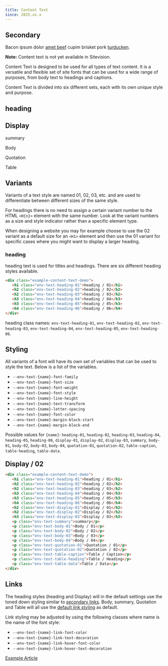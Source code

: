 ```yaml
---
title: Content Text
since: 2025.xx.x
---
```


<div class="env-block-secondary env-block-secondary--border env-m-bottom--large">
   <div class="example-variant">
      <h2 class="env-text-heading-04">Secondary</h2>
      <p class="env-text-body-02">
         Bacon <span href="#block" class="env-link">ipsum</span> dolor
         <a href="#blocks">amet beef</a> cupim brisket pork
         <a href="#block" class="env-link-secondary">turducken</a>.
      </p>
   </div>
</div>

**Note:** Content text is not yet available in Sitevision.

Content Text is designed to be used for all types of text content.
It is a versatile and flexible set of site fonts that can be used for a wide range of purposes,
from body text to headings and captions.

Content Text is divided into six different sets, each with its own unique style and purpose.

<div class="code-example">
   <div class="example-content-text-demo">
      <h2 class="env-text-heading-02">heading</h2>  
      <h2 class="env-text-display-02">Display</h2>  
      <p class="env-text-summary">summary</p>  
      <p class="env-text-body-02">Body</p>  
      <p class="env-text-quotation-02">Quotation</p>  
      <p class="env-text-table-data">Table</p>
   </div>
</div>

## Variants

Variants of a text style are named 01, 02, 03, etc. and are used to differentiate between different sizes of the same style.

For headings there is no need to assign a certain variant number to the HTML `<H{n}>` element with the same number. Look at the
variant numbers as a size and style indicator rather than a specific element type.

When designing a website you may for example choose to use the 02 variant as a default size for an `<H1>` element and then
use the 01 variant for specific cases where you might want to display a larger heading.

### heading

heading text is used for titles and headings. There are six different heading styles available.

```html
<div class="example-content-text-demo">
   <h1 class="env-text-heading-01">heading / 01</h1>
   <h2 class="env-text-heading-02">heading / 02</h2>
   <h2 class="env-text-heading-03">heading / 03</h2>
   <h3 class="env-text-heading-04">heading / 04</h3>
   <h3 class="env-text-heading-05">heading / 05</h3>
   <h4 class="env-text-heading-06">heading / 06</h4>
</div>
```

heading class names: `env-text-heading-01`, `env-text-heading-02`, `env-text-heading-03`, `env-text-heading-04`, `env-text-heading-05`, `env-text-heading-06`.

## Styling

All variants of a font will have its own set of variables that can be used to style the text. Below is a list of the variables.

-  `--env-text-{name}-font-family`
-  `--env-text-{name}-font-size`
-  `--env-text-{name}-font-weight`
-  `--env-text-{name}-font-style`
-  `--env-text-{name}-line-height`
-  `--env-text-{name}-text-transform`
-  `--env-text-{name}-letter-spacing`
-  `--env-text-{name}-font-color`
-  `--env-text-{name}-margin-block-start`
-  `--env-text-{name}-margin-block-end`

Possible values for `{name}`: `heading-01`, `heading-02`, `heading-03`, `heading-04`, `heading-05`, `heading-06`,
`display-01`, `display-02`, `display-03`, `summary`, `body-01`, `body-02`, `body-03`, `body-04`,
`quotation-01`, `quotation-02`, `table-caption`, `table-heading`, `table-data`.

<div class="example-spacing">
   <div class="example-spacing__margin">
      <div class="example-spacing__env-content" style="margin:1.5em 0 0.5em">
          <h2 class="env-text-display-02 example-spacing__lineheight" style="margin:0">Display / 02</h2>
      </div>
   </div>
</div>

```html
<div class="example-content-text-demo">
   <h1 class="env-text-heading-01">heading / 01</h1>
   <h2 class="env-text-heading-02">heading / 02</h2>
   <h2 class="env-text-heading-03">heading / 03</h2>
   <h3 class="env-text-heading-04">heading / 04</h3>
   <h3 class="env-text-heading-05">heading / 05</h3>
   <h4 class="env-text-heading-06">heading / 06</h4>
   <h2 class="env-text-display-01">Display / 01</h2>
   <h2 class="env-text-display-02">Display / 02</h2>
   <h3 class="env-text-display-03">Display / 03</h3>
   <p class="env-text-summary">summary</p>
   <p class="env-text-body-01">Body / 01</p>
   <p class="env-text-body-02">Body / 02</p>
   <p class="env-text-body-03">Body / 03</p>
   <p class="env-text-body-04">Body / 04</p>
   <p class="env-text-quotation-01">Quotation / 01</p>
   <p class="env-text-quotation-02">Quotation / 02</p>
   <p class="env-text-table-caption">Table / Caption</p>
   <p class="env-text-table-heading">Table / Heading</p>
   <p class="env-text-table-data">Table / Data</p>
</div>
```

## Links

The heading styles (heading and Display) will in the default
settings use the toned down styling similar to [secondary links](/utils/text/#links).
Body, summary, Quotation and Table will all use the
[default link styling](/utils/text/#links) as default.

Link styling may be adjusted by using the following classes where name is the name of the font style:

-  `--env-text-{name}-link-font-color`
-  `--env-text-{name}-link-text-decoration`
-  `--env-text-{name}-link-hover-font-color`
-  `--env-text-{name}-link-hover-text-decoration`

[Example Article](/examples/content-text-article)
